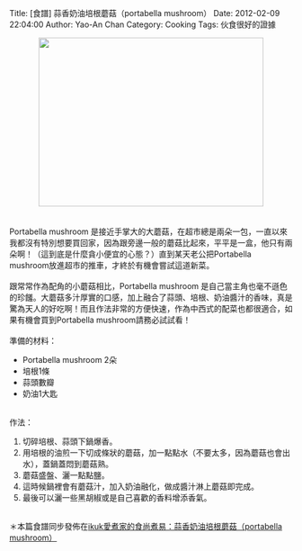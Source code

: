 Title: [食譜] 蒜香奶油培根蘑菇（portabella mushroom）
Date: 2012-02-09 22:04:00
Author: Yao-An Chan
Category: Cooking
Tags: 伙食很好的證據


<div class='post'>
<center><a href="https://picasaweb.google.com/lh/photo/UutbijQMBT0yRSN0Vn0169MTjNZETYmyPJy0liipFm0?feat=embedwebsite"><img height="300" src="https://lh6.googleusercontent.com/-Psr_mQoiqqM/TzSgGdt4COI/AAAAAAAAMlo/pbSuIo7-p5I/s400/P1040192-1.jpg" width="400" /></a></center><br /><br />Portabella mushroom 是接近手掌大的大蘑菇，在超市總是兩朵一包，一直以來我都沒有特別想要買回家，因為跟旁邊一般的蘑菇比起來，平平是一盒，他只有兩朵啊！（這到底是什麼貪小便宜的心態？）直到某天老公把Portabella mushroom放進超市的推車，才終於有機會嘗試這道新菜。<br /><br />跟常常作為配角的小蘑菇相比，Portabella mushroom 是自己當主角也毫不遜色的珍饈。大蘑菇多汁厚實的口感，加上融合了蒜頭、培根、奶油醬汁的香味，真是驚為天人的好吃啊！而且作法非常的方便快速，作為中西式的配菜也都很適合，如果有機會買到Portabella mushroom請務必試試看！<br /><br />準備的材料：<br /><ul><li>Portabella mushroom 2朵</li><li>培根1條</li><li>蒜頭數瓣</li><li>奶油1大匙</li></ul><br />作法：<br /><ol><li>切碎培根、蒜頭下鍋爆香。</li><li>用培根的油煎一下切成條狀的蘑菇，加一點點水（不要太多，因為蘑菇也會出水），蓋鍋蓋悶到蘑菇熟。</li><li>蘑菇盛盤、灑一點點鹽。</li><li>這時候鍋裡會有蘑菇汁，加入奶油融化，做成醬汁淋上蘑菇即完成。</li><li>最後可以灑一些黑胡椒或是自己喜歡的香料增添香氣。</li></ol><br />＊本篇食譜同步發佈在<a href="http://blog.ikuk.com.tw/2012/02/portabella-mushroom.html">ikuk愛煮家的食尚煮易：蒜香奶油培根蘑菇（portabella mushroom）</a></div>
